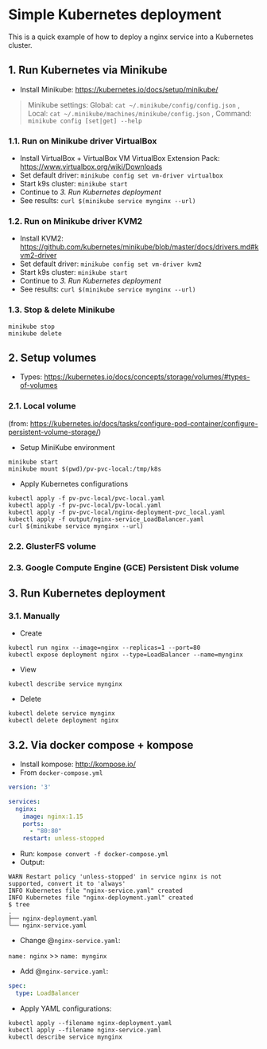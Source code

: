 # Simple Kubernetes deployment

This is a quick example of how to deploy a nginx service into a Kubernetes cluster.

## 1. Run Kubernetes via Minikube

* Install Minikube: https://kubernetes.io/docs/setup/minikube/

> Minikube settings:
> Global: `cat ~/.minikube/config/config.json`
> , Local: `cat ~/.minikube/machines/minikube/config.json`
> , Command: `minikube config [set|get] --help`

### 1.1. Run on Minikube driver VirtualBox

* Install VirtualBox + VirtualBox VM VirtualBox Extension Pack: https://www.virtualbox.org/wiki/Downloads
* Set default driver: `minikube config set vm-driver virtualbox`
* Start k9s cluster: `minikube start`
* Continue to *3. Run Kubernetes deployment*
* See results: `curl $(minikube service mynginx --url)`

### 1.2. Run on Minikube driver KVM2

* Install KVM2: https://github.com/kubernetes/minikube/blob/master/docs/drivers.md#kvm2-driver
* Set default driver: `minikube config set vm-driver kvm2`
* Start k9s cluster: `minikube start`
* Continue to *3. Run Kubernetes deployment*
* See results: `curl $(minikube service mynginx --url)`

### 1.3. Stop & delete Minikube

```shell
minikube stop
minikube delete
```

## 2. Setup volumes

* Types: https://kubernetes.io/docs/concepts/storage/volumes/#types-of-volumes

### 2.1. Local volume

(from: https://kubernetes.io/docs/tasks/configure-pod-container/configure-persistent-volume-storage/)

* Setup MiniKube environment

```shell
minikube start
minikube mount $(pwd)/pv-pvc-local:/tmp/k8s
```

* Apply Kubernetes configurations

```shell
kubectl apply -f pv-pvc-local/pvc-local.yaml
kubectl apply -f pv-pvc-local/pv-local.yaml
kubectl apply -f pv-pvc-local/nginx-deployment-pvc_local.yaml
kubectl apply -f output/nginx-service_LoadBalancer.yaml
curl $(minikube service mynginx --url)
```

### 2.2. GlusterFS volume

### 2.3. Google Compute Engine (GCE) Persistent Disk volume

## 3. Run Kubernetes deployment

### 3.1. Manually

* Create

```shell
kubectl run nginx --image=nginx --replicas=1 --port=80
kubectl expose deployment nginx --type=LoadBalancer --name=mynginx
```

* View

```shell
kubectl describe service mynginx
```

* Delete

```shell
kubectl delete service mynginx
kubectl delete deployment nginx
```

## 3.2. Via docker compose + kompose

* Install kompose: http://kompose.io/
* From `docker-compose.yml`

```yaml
version: '3'

services:
  nginx:
    image: nginx:1.15
    ports:
      - "80:80"
    restart: unless-stopped
```

* Run: `kompose convert -f docker-compose.yml`
* Output:

```
WARN Restart policy 'unless-stopped' in service nginx is not supported, convert it to 'always'
INFO Kubernetes file "nginx-service.yaml" created
INFO Kubernetes file "nginx-deployment.yaml" created
$ tree
.
├── nginx-deployment.yaml
└── nginx-service.yaml
```

* Change @`nginx-service.yaml`:

`name: nginx` >> `name: mynginx`

* Add @`nginx-service.yaml`:

```yaml
spec:
  type: LoadBalancer
```

* Apply YAML configurations:

```shell
kubectl apply --filename nginx-deployment.yaml
kubectl apply --filename nginx-service.yaml
kubectl describe service mynginx
```
